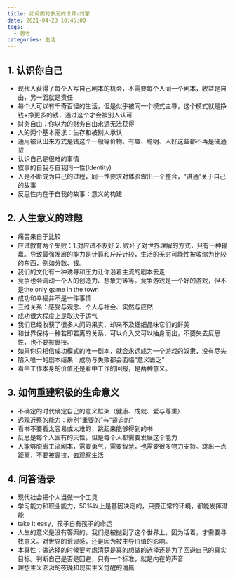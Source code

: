 ```yaml
---
title: 如何面对多元的世界-刘擎
date: 2021-04-23 10:45:00
tags: 
  - 思考
categories: 生活
---
```

## 1. 认识你自己
- 现代人获得了每个人写自己剧本的机会，不需要每个人同一个剧本，收益是自由，另一面就是责任
- 每个人可以有千奇百怪的生活，但是似乎被同一个模式主导，这个模式就是挣钱+挣更多的钱，通过这个才会被别人认可
- 财务自由：你以为的财务自由永远无法获得
- 人的两个基本需求：生存和被别人承认
- 通用被认出来方式是钱这个一般等价物。有趣、聪明、人好这些都不再是硬通货
- 认识自己是很难的事情
- 叙事的自我与自我同一性(Identity)
- 人是不断成为自己的过程，同一性要求对体验做出一个整合，“讲通”关于自己的故事
- 反思性内在于自我的故事：意义的构建
## 2. 人生意义的难题
- 痛苦来自于比较
- 应试教育两个失败：1.对应试不友好 2. 败坏了对世界理解的方式，只有一种输赢。导致最强发展的能力是计算和斤斤计较，生活的无穷可能性被收缩为比较的东西，例如分数、钱。
- 我们的文化有一种诱导和压力让你沿着主流的剧本去走
- 竞争也会调动一个人的创造力、想象力等等。竞争游戏是一个好的游戏，但不是the only game in the town
- 成功和幸福并不是一件事情
- 三维关系：感受与观念、个人与社会、实然与应然
- 成功很大程度上是取决于运气
- 我们已经收获了很多人间的果实，却来不及细细品味它们的鲜美
- 和世界保持一种若即若离的关系，可以介入又可以抽身而出，不要失去反思性，也不要被裹挟。
- 如果你只相信成功模式的唯一剧本，就会永远成为一个游戏的奴隶，没有尽头
- 陷入唯一的剧本结果：成功与失败都会面临“意义匮乏”
- 看中工作本身的价值还是看中工作的回报，是两种意义。
## 3. 如何重建积极的生命意义
- 不确定的时代确定自己的意义框架（健康、成就、爱与尊重）
- 远观近察的能力：辨别“重要的”与“紧迫的”
- 看书不要看太容易或太难的，跳起来能够得到的书
- 反思是每个人固有的天性，但是每个人都需要发展这个能力
- 人能够脱离主流剧本，需要勇气，需要智慧，也需要很多物力支持。跳出一点距离，不要被裹挟，去观察生活
## 4. 问答语录
- 现代社会把个人当做一个工具
- 学习能力和职业能力，50%以上是基因决定的，只要正常的环境，都能发挥潜能
- take it easy，孩子自有孩子的命运
- 人生的意义是没有答案的，我们是被抛到了这个世界上。因为活着，才需要寻找意义。对世界的荒谬感，还是因为被主导价值的影响。
- 本真性：做选择的时候要考虑清楚是真的想做的选择还是为了回避自己的真实目标。判断自己是否是回避，只有一个标准，就是内在的声音
- 理想主义澎湃的夜晚和现实主义觉醒的清晨